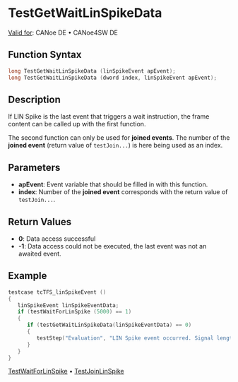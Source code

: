 # TestGetWaitLinSpikeData

[Valid for](../../../Shared/FeatureAvailability.md): CANoe DE • CANoe4SW DE

## Function Syntax

```c
long TestGetWaitLinSpikeData (linSpikeEvent apEvent);
long TestGetWaitLinSpikeData (dword index, linSpikeEvent apEvent);
```

## Description

If LIN Spike is the last event that triggers a wait instruction, the frame content can be called up with the first function.

The second function can only be used for **joined events**. The number of the **joined event** (return value of `testJoin...`) is here being used as an index.

## Parameters

- **apEvent**: Event variable that should be filled in with this function.
- **index**: Number of the **joined event** corresponds with the return value of `testJoin...`.

## Return Values

- **0**: Data access successful
- **-1**: Data access could not be executed, the last event was not an awaited event.

## Example

```c
testcase tcTFS_linSpikeEvent ()
{
   linSpikeEvent linSpikeEventData;
   if (testWaitForLinSpike (5000) == 1)
   {
      if (testGetWaitLinSpikeData(linSpikeEventData) == 0)
      {
         testStep("Evaluation", "LIN Spike event occurred. Signal length is %d ns", linSpikeEventData.length_ns);
      }
   }
}
```

[TestWaitForLinSpike](CAPLfunctionTestWaitForLinSpike.md) • [TestJoinLinSpike](CAPLfunctionTestJoinLinSpike.md)
